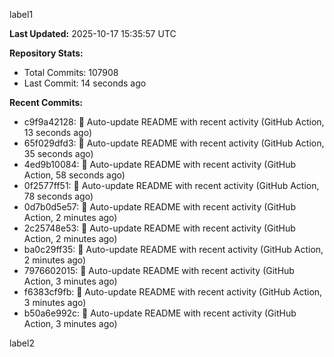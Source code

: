 
label1 
<!-- ACTIVITY_START -->
**Last Updated:** 2025-10-17 15:35:57 UTC

**Repository Stats:**
- Total Commits: 107908
- Last Commit: 14 seconds ago

**Recent Commits:**
- c9f9a42128: 🤖 Auto-update README with recent activity (GitHub Action, 13 seconds ago)
- 65f029dfd3: 🤖 Auto-update README with recent activity (GitHub Action, 35 seconds ago)
- 4ed9b10084: 🤖 Auto-update README with recent activity (GitHub Action, 58 seconds ago)
- 0f2577ff51: 🤖 Auto-update README with recent activity (GitHub Action, 78 seconds ago)
- 0d7b0d5e57: 🤖 Auto-update README with recent activity (GitHub Action, 2 minutes ago)
- 2c25748e53: 🤖 Auto-update README with recent activity (GitHub Action, 2 minutes ago)
- ba0c29ff35: 🤖 Auto-update README with recent activity (GitHub Action, 2 minutes ago)
- 7976602015: 🤖 Auto-update README with recent activity (GitHub Action, 3 minutes ago)
- f6383cf9fb: 🤖 Auto-update README with recent activity (GitHub Action, 3 minutes ago)
- b50a6e992c: 🤖 Auto-update README with recent activity (GitHub Action, 3 minutes ago)
<!-- ACTIVITY_END -->

label2
